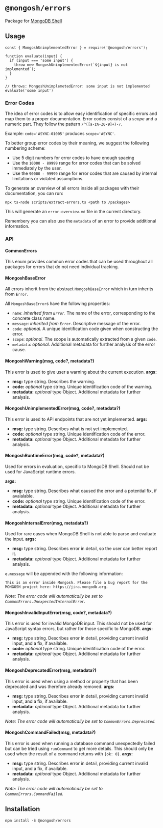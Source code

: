 # `@mongosh/errors`

Package for [MongoDB Shell](mongosh)

## Usage

```
const { MongoshUnimplementedError } = require('@mongosh/errors');

function evaluate(input) {
  if (input === 'some input') {
    throw new MongoshUnimplementedError(`${input} is not implemented`);
  }
}

// throws: MongoshUnimplemetedError: some input is not implemented
evaluate('some input')
```

### Error Codes
The idea of error codes is to allow easy identification of specific errors and map them to a proper documentation.
Error codes consist of a _scope_ and a numeric part. They follow the pattern `/^([a-zA-Z0-9]+)-/`.

Example: `code='ASYNC-01005'` produces `scope='ASYNC'`.

To better group error codes by their meaning, we suggest the following numbering scheme:

* Use 5 digit numbers for error codes to have enough spacing
* Use the `10000 - 89999` range for error codes that can be solved immediately by the user.
* Use the `90000 - 99999` range for error codes that are caused by internal limitations or violated assumptions.

To generate an overview of all errors inside all packages with their documentation, you can run:
```
npx ts-node scripts/extract-errors.ts <path to /packages>
```
This will generate an `error-overview.md` file in the current directory.

Remembery you can also use the `metadata` of an error to provide additional information.

### API

#### CommonErrors
This enum provides common error codes that can be used throughout all packages for errors that do not need individual tracking.

#### MongoshBaseError
All errors inherit from the abstract `MongoshBaseError` which in turn inherits from `Error`.

All `MongoshBaseError`s have the following properties:
* `name`: _inherited from `Error`_. The name of the error, corresponding to the concrete class name.
* `message`: _inherited from `Error`_. Descriptive message of the error.
* `code`: _optional_. A unique identification code given when constructing the error.
* `scope`: _optional_. The scope is automatically extracted from a given `code`.
* `metadata`: _optional_. Additional metadata for further analysis of the error cause.

#### MongoshWarning(msg, code?, metadata?)
This error is used to give user a warning about the current execution.
__args:__
- __msg:__ type string. Describes the warning.
- __code:__ *optional* type string. Unique identification code of the warning.
- __metadata:__ *optional* type Object. Additional metadata for further analysis.

#### MongoshUnimplementedError(msg, code?, metadata?)
This error is used to API endpoints that are not yet implemented. 
__args:__
- __msg:__ type string. Describes what is not yet implemented.
- __code:__ *optional* type string. Unique identification code of the error.
- __metadata:__ *optional* type Object. Additional metadata for further analysis.

#### MongoshRuntimeError(msg, code?, metadata?)
Used for errors in evaluation, specific to MongoDB Shell. Should not be used for
JavaScript runtime errors.

__args:__
- __msg:__ type string. Describes what caused the error and a potential fix, if
  avaialable.
- __code:__ *optional* type string. Unique identification code of the error.
- __metadata:__ *optional* type Object. Additional metadata for further analysis.

#### MongoshInternalError(msg, metadata?)
Used for rare cases when MongoDB Shell is not able to parse and evaluate the
input.
__args:__
- __msg:__ type string. Describes error in detail, so the user can better report
  it.
- __metadata:__ *optional* type Object. Additional metadata for further analysis.

`e.message` will be appended with the following information:
```
This is an error inside Mongosh. Please file a bug report for the MONGOSH project here: https://jira.mongodb.org.
```

_Note: The error code will automatically be set to `CommonErrors.UnexpectedInternalError`._

#### MongoshInvalidInputError(msg, code?, metadata?)
This error is used for invalid MongoDB input. This should not be used for
JavaScript syntax errors, but rather for those specific to MongoDB.
__args:__
- __msg:__ type string. Describes error in detail, providing current invalid
  input, and a fix, if available. 
- __code:__ *optional* type string. Unique identification code of the error.
- __metadata:__ *optional* type Object. Additional metadata for further analysis.

#### MongoshDeprecatedError(msg, metadata?)
This error is used when using a method or property that has been deprecated and was therefore already removed.
__args:__
- __msg:__ type string. Describes error in detail, providing current invalid
  input, and a fix, if available. 
- __metadata:__ *optional* type Object. Additional metadata for further analysis.

_Note: The error code will automatically be set to `CommonErrors.Deprecated`._

#### MongoshCommandFailed(msg, metadata?)
This error is used when running a database command unexpectedly failed but can be tried using `runCommand` to get more details.
This should only be used when the result of a command returns with `{ok: 0}`.
__args:__
- __msg:__ type string. Describes error in detail, providing current invalid
  input, and a fix, if available. 
- __metadata:__ *optional* type Object. Additional metadata for further analysis.

_Note: The error code will automatically be set to `CommonErrors.CommandFailed`._

## Installation
```shell
npm install -S @mongosh/errors
```

[mongosh]: https://github.com/mongodb-js/mongosh

